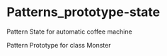 # Patterns_prototype-state

Pattern State for automatic coffee machine

Pattern Prototype for class Monster
